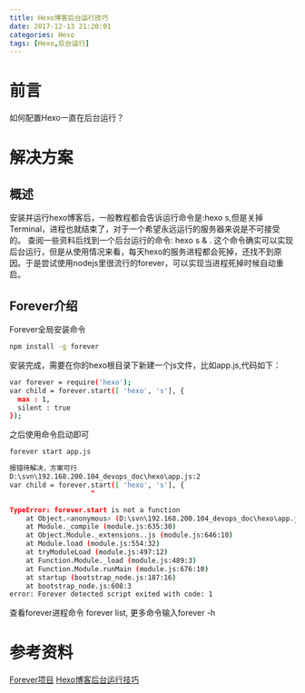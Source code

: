 ```yaml
---
title: Hexo博客后台运行技巧
date: 2017-12-13 21:20:01
categories: Hexo
tags: [Hexo,后台运行]
---
```


# 前言
如何配置Hexo一直在后台运行？

# 解决方案
## 概述
安装并运行hexo博客后，一般教程都会告诉运行命令是:hexo s,但是关掉Terminal，进程也就结束了，对于一个希望永远运行的服务器来说是不可接受的。
查阅一些资料后找到一个后台运行的命令: hexo s & . 这个命令确实可以实现后台运行，但是从使用情况来看，每天hexo的服务进程都会死掉，还找不到原因。于是尝试使用nodejs里很流行的forever，可以实现当进程死掉时候自动重启。

## Forever介绍
Forever全局安装命令
``` bash
npm install -g forever
```
安装完成，需要在你的hexo根目录下新建一个js文件，比如app.js,代码如下：
``` bash
var forever = require('hexo');
var child = forever.start([ 'hexo', 's'], {
  max : 1,
  silent : true
});
```
之后使用命令启动即可
``` bash
forever start app.js

报错待解决，方案可行
D:\svn\192.168.200.104_devops_doc\hexo\app.js:2
var child = forever.start([ 'hexo', 's'], {
                    ^

TypeError: forever.start is not a function
    at Object.<anonymous> (D:\svn\192.168.200.104_devops_doc\hexo\app.js:2:21)
    at Module._compile (module.js:635:30)
    at Object.Module._extensions..js (module.js:646:10)
    at Module.load (module.js:554:32)
    at tryModuleLoad (module.js:497:12)
    at Function.Module._load (module.js:489:3)
    at Function.Module.runMain (module.js:676:10)
    at startup (bootstrap_node.js:187:16)
    at bootstrap_node.js:608:3
error: Forever detected script exited with code: 1
```
查看forever进程命令 forever list, 更多命令输入forever -h

# 参考资料
[Forever项目](https://github.com/foreverjs/forever)
[Hexo博客后台运行技巧](http://www.tuijiankan.com/2015/05/08/hexo-forever-run/)
